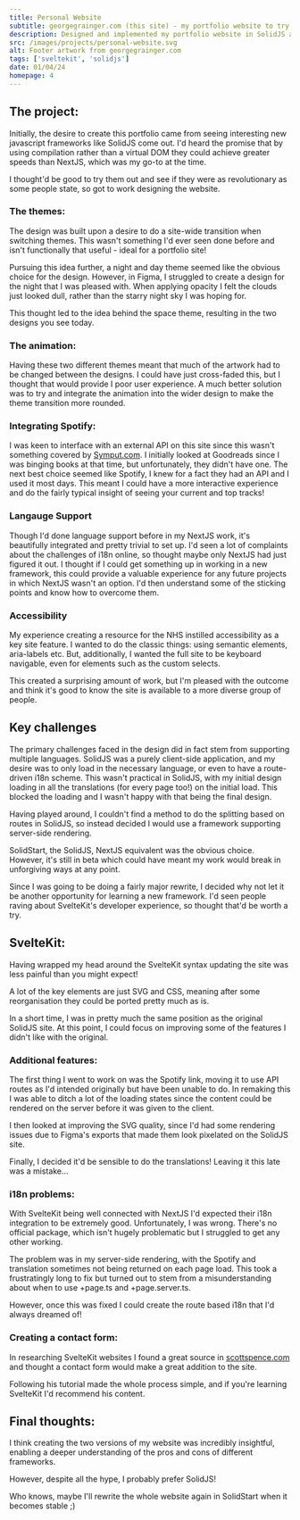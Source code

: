 ```yaml
---
title: Personal Website
subtitle: georgegrainger.com (this site) - my portfolio website to try and show off!
description: Designed and implemented my portfolio website in SolidJS and then again in SvelteKit, focusing on creating accessible but pleasant animations when switching themes. Additionally, the site has features including language support, page transitions and integration with the Spotify API.
src: /images/projects/personal-website.svg
alt: Footer artwork from georgegrainger.com
tags: ['sveltekit', 'solidjs']
date: 01/04/24
homepage: 4
---
```


## The project:

Initially, the desire to create this portfolio came from seeing interesting new javascript frameworks like SolidJS come out. I'd heard the promise that by using compilation rather than a virtual DOM they could achieve greater speeds than NextJS, which was my go-to at the time.

I thought'd be good to try them out and see if they were as revolutionary as some people state, so got to work designing the website.

### The themes:

The design was built upon a desire to do a site-wide transition when switching themes. This wasn't something I'd ever seen done before and isn't functionally that useful - ideal for a portfolio site!

Pursuing this idea further, a night and day theme seemed like the obvious choice for the design. However, in Figma, I struggled to create a design for the night that I was pleased with. When applying opacity I felt the clouds just looked dull, rather than the starry night sky I was hoping for.

This thought led to the idea behind the space theme, resulting in the two designs you see today.

### The animation:

Having these two different themes meant that much of the artwork had to be changed between the designs. I could have just cross-faded this, but I thought that would provide I poor user experience. A much better solution was to try and integrate the animation into the wider design to make the theme transition more rounded.

### Integrating Spotify:

I was keen to interface with an external API on this site since this wasn't something covered by [Symput.com](https://www.symput.com/). I initially looked at Goodreads since I was binging books at that time, but unfortunately, they didn't have one. The next best choice seemed like Spotify, I knew for a fact they had an API and I used it most days. This meant I could have a more interactive experience and do the fairly typical insight of seeing your current and top tracks!

### Langauge Support

Though I'd done language support before in my NextJS work, it's beautifully integrated and pretty trivial to set up. I'd seen a lot of complaints about the challenges of i18n online, so thought maybe only NextJS had just figured it out. I thought if I could get something up in working in a new framework, this could provide a valuable experience for any future projects in which NextJS wasn't an option. I'd then understand some of the sticking points and know how to overcome them.

### Accessibility

My experience creating a resource for the NHS instilled accessibility as a key site feature. I wanted to do the classic things: using semantic elements, aria-labels etc. But, additionally, I wanted the full site to be keyboard navigable, even for elements such as the custom selects.

This created a surprising amount of work, but I'm pleased with the outcome and think it's good to know the site is available to a more diverse group of people.

## Key challenges

The primary challenges faced in the design did in fact stem from supporting multiple languages. SolidJS was a purely client-side application, and my desire was to only load in the necessary language, or even to have a route-driven i18n scheme. This wasn't practical in SolidJS, with my initial design loading in all the translations (for every page too!) on the initial load. This blocked the loading and I wasn't happy with that being the final design.

Having played around, I couldn't find a method to do the splitting based on routes in SolidJS, so instead decided I would use a framework supporting server-side rendering.

SolidStart, the SolidJS, NextJS equivalent was the obvious choice. However, it's still in beta which could have meant my work would break in unforgiving ways at any point.

Since I was going to be doing a fairly major rewrite, I decided why not let it be another opportunity for learning a new framework. I'd seen people raving about SvelteKit's developer experience, so thought that'd be worth a try.

## SvelteKit:

Having wrapped my head around the SvelteKit syntax updating the site was less painful than you might expect!

A lot of the key elements are just SVG and CSS, meaning after some reorganisation they could be ported pretty much as is.

In a short time, I was in pretty much the same position as the original SolidJS site. At this point, I could focus on improving some of the features I didn't like with the original.

### Additional features:

The first thing I went to work on was the Spotify link, moving it to use API routes as I'd intended originally but have been unable to do. In remaking this I was able to ditch a lot of the loading states since the content could be rendered on the server before it was given to the client.

I then looked at improving the SVG quality, since I'd had some rendering issues due to Figma's exports that made them look pixelated on the SolidJS site.

Finally, I decided it'd be sensible to do the translations! Leaving it this late was a mistake...

### i18n problems:

With SvelteKit being well connected with NextJS I'd expected their i18n integration to be extremely good. Unfortunately, I was wrong. There's no official package, which isn't hugely problematic but I struggled to get any other working.

The problem was in my server-side rendering, with the Spotify and translation sometimes not being returned on each page load. This took a frustratingly long to fix but turned out to stem from a misunderstanding about when to use +page.ts and +page.server.ts.

However, once this was fixed I could create the route based i18n that I'd always dreamed of!

### Creating a contact form:

In researching SvelteKit websites I found a great source in [scottspence.com](https://www.scottspence.com/) and thought a contact form would make a great addition to the site.

Following his tutorial made the whole process simple, and if you're learning SvelteKit I'd recommend his content.

## Final thoughts:

I think creating the two versions of my website was incredibly insightful, enabling a deeper understanding of the pros and cons of different frameworks.

However, despite all the hype, I probably prefer SolidJS!

Who knows, maybe I'll rewrite the whole website again in SolidStart when it becomes stable ;)
